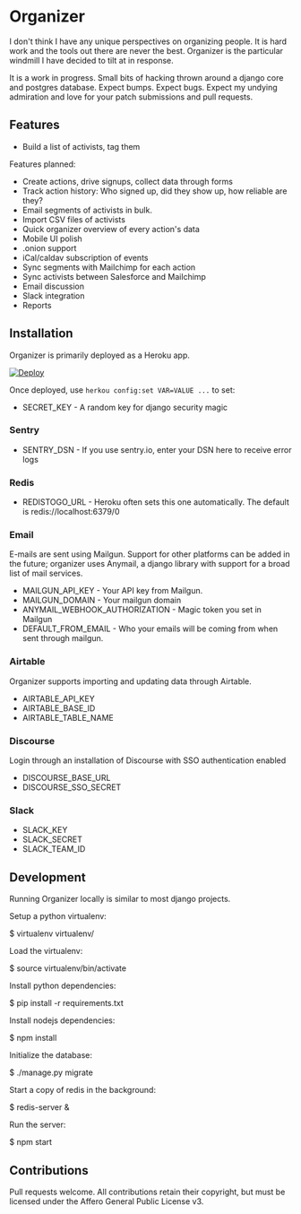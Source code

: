 # Organizer

I don't think I have any unique perspectives on organizing people. It is hard
work and the tools out there are never the best. Organizer is the particular
windmill I have decided to tilt at in response.

It is a work in progress. Small bits of hacking thrown around a django core and
postgres database. Expect bumps. Expect bugs. Expect my undying admiration and
love for your patch submissions and pull requests.

## Features

* Build a list of activists, tag them

Features planned:

* Create actions, drive signups, collect data through forms
* Track action history: Who signed up, did they show up, how reliable are they?
* Email segments of activists in bulk.
* Import CSV files of activists
* Quick organizer overview of every action's data
* Mobile UI polish
* .onion support
* iCal/caldav subscription of events
* Sync segments with Mailchimp for each action
* Sync activists between Salesforce and Mailchimp
* Email discussion
* Slack integration
* Reports

## Installation

Organizer is primarily deployed as a Heroku app.

[![Deploy](https://www.herokucdn.com/deploy/button.svg)](https://heroku.com/deploy)

Once deployed, use ```herkou config:set VAR=VALUE ...``` to set:

* SECRET_KEY - A random key for django security magic

### Sentry

* SENTRY_DSN - If you use sentry.io, enter your DSN here to receive error logs

### Redis

* REDISTOGO_URL - Heroku often sets this one automatically. The default is
  redis://localhost:6379/0

### Email

E-mails are sent using Mailgun. Support for other platforms can be added in the
future; organizer uses Anymail, a django library with support for a broad list
of mail services.

* MAILGUN_API_KEY - Your API key from Mailgun.
* MAILGUN_DOMAIN - Your mailgun domain 
* ANYMAIL_WEBHOOK_AUTHORIZATION - Magic token you set in Mailgun
* DEFAULT_FROM_EMAIL - Who your emails will be coming from when sent through
  mailgun.

### Airtable

Organizer supports importing and updating data through Airtable.

* AIRTABLE_API_KEY
* AIRTABLE_BASE_ID
* AIRTABLE_TABLE_NAME

### Discourse

Login through an installation of Discourse with SSO authentication enabled

* DISCOURSE_BASE_URL
* DISCOURSE_SSO_SECRET

### Slack

* SLACK_KEY
* SLACK_SECRET
* SLACK_TEAM_ID

## Development

Running Organizer locally is similar to most django projects.

Setup a python virtualenv:

  $ virtualenv virtualenv/

Load the virtualenv:

  $ source virtualenv/bin/activate

Install python dependencies:

  $ pip install -r requirements.txt

Install nodejs dependencies:

  $ npm install

Initialize the database:

  $ ./manage.py migrate

Start a copy of redis in the background:

  $ redis-server &

Run the server:

  $ npm start

## Contributions

Pull requests welcome. All contributions retain their copyright, but must be
licensed under the Affero General Public License v3.
